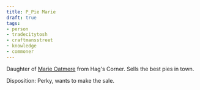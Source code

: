 ```yaml
---
title: P_Pie Marie
draft: true
tags:
- person
- tradecitytosh
- craftmansstreet
- knowledge
- commoner
---
```

Daughter of [Marie Oatmere](../../Confederation%20of%20Cernia/Tradecity%20Tosh/Craftman's%20Street/P_Marie%20Oatmere.md) from Hag's Corner. Sells the best pies in town.

Disposition: Perky, wants to make the sale.
